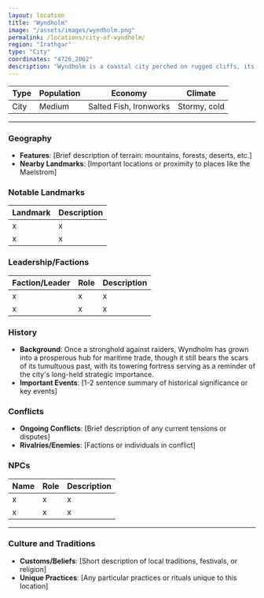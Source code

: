 ```yaml
---
layout: location
title: "Wyndholm"
image: "/assets/images/wyndholm.png"
permalink: /locations/city-of-wyndholm/
region: "Irathgar"
type: "City"
coordinates: "4726,2062"
description: "Wyndholm is a coastal city perched on rugged cliffs, its sturdy stone walls overlooking the oft treacherous waters below, where trade ships cautiously sail into its well-guarded harbor."
---
```


| **Type**          | **Population**      | **Economy**           | **Climate**          |
|-------------------|---------------------|-----------------------|----------------------|
| City | Medium | Salted Fish, Ironworks | Stormy, cold |

---

### Geography

- **Features**: [Brief description of terrain: mountains, forests, deserts, etc.]
- **Nearby Landmarks**: [Important locations or proximity to places like the Maelstrom]

### Notable Landmarks

| **Landmark**    | **Description**                            |
|-----------------|--------------------------------------------|
| x | x         |
| x | x         |

### Leadership/Factions

| **Faction/Leader** | **Role**              | **Description**                    |
|--------------------|-----------------------|------------------------------------|
| x   | x     | x   |
| x   | x     | x   |

### History
- **Background**: Once a stronghold against raiders, Wyndholm has grown into a prosperous hub for maritime trade, though it still bears the scars of its tumultuous past, with its towering fortress serving as a reminder of the city's long-held strategic importance.
- **Important Events**: [1-2 sentence summary of historical significance or key events]

### Conflicts
- **Ongoing Conflicts**: [Brief description of any current tensions or disputes]
- **Rivalries/Enemies**: [Factions or individuals in conflict]

### NPCs

| **Name**       | **Role**             | **Description**                      |
|----------------|----------------------|--------------------------------------|
| x     | x          | x   |
| x     | x          | x   |

---

### Culture and Traditions
- **Customs/Beliefs**: [Short description of local traditions, festivals, or religion]
- **Unique Practices**: [Any particular practices or rituals unique to this location]
